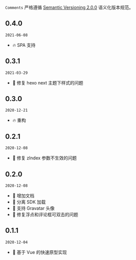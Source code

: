 `Comments` 严格遵循 [Semantic Versioning 2.0.0](http://semver.org/lang/zh-CN/) 语义化版本规范。

## 0.4.0
`2021-06-08`

- 🔥 SPA 支持

## 0.3.1
`2021-03-29`

- 🐞 修复 hexo next 主题下样式的问题

## 0.3.0
`2020-12-21`

- 🔥 重构

## 0.2.1
`2020-12-08`

- 🐞 修复 zIndex 参数不生效的问题

## 0.2.0
`2020-12-08`

- 🌟 增加文档
- 🌟 分离 SDK 加载
- 🌟 支持 Gravatar 头像
- 🐞 修复浮点和评论框可双击的问题

## 0.1.1
`2020-12-04`

- 🌟 基于 Vue 的快速原型实现
